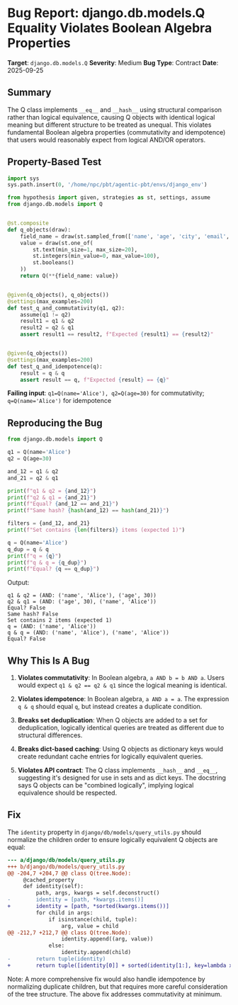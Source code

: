 # Bug Report: django.db.models.Q Equality Violates Boolean Algebra Properties

**Target**: `django.db.models.Q`
**Severity**: Medium
**Bug Type**: Contract
**Date**: 2025-09-25

## Summary

The Q class implements `__eq__` and `__hash__` using structural comparison rather than logical equivalence, causing Q objects with identical logical meaning but different structure to be treated as unequal. This violates fundamental Boolean algebra properties (commutativity and idempotence) that users would reasonably expect from logical AND/OR operators.

## Property-Based Test

```python
import sys
sys.path.insert(0, '/home/npc/pbt/agentic-pbt/envs/django_env')

from hypothesis import given, strategies as st, settings, assume
from django.db.models import Q


@st.composite
def q_objects(draw):
    field_name = draw(st.sampled_from(['name', 'age', 'city', 'email', 'status']))
    value = draw(st.one_of(
        st.text(min_size=1, max_size=20),
        st.integers(min_value=0, max_value=100),
        st.booleans()
    ))
    return Q(**{field_name: value})


@given(q_objects(), q_objects())
@settings(max_examples=200)
def test_q_and_commutativity(q1, q2):
    assume(q1 != q2)
    result1 = q1 & q2
    result2 = q2 & q1
    assert result1 == result2, f"Expected {result1} == {result2}"


@given(q_objects())
@settings(max_examples=200)
def test_q_and_idempotence(q):
    result = q & q
    assert result == q, f"Expected {result} == {q}"
```

**Failing input**: `q1=Q(name='Alice'), q2=Q(age=30)` for commutativity; `q=Q(name='Alice')` for idempotence

## Reproducing the Bug

```python
from django.db.models import Q

q1 = Q(name='Alice')
q2 = Q(age=30)

and_12 = q1 & q2
and_21 = q2 & q1

print(f"q1 & q2 = {and_12}")
print(f"q2 & q1 = {and_21}")
print(f"Equal? {and_12 == and_21}")
print(f"Same hash? {hash(and_12) == hash(and_21)}")

filters = {and_12, and_21}
print(f"Set contains {len(filters)} items (expected 1)")

q = Q(name='Alice')
q_dup = q & q
print(f"q = {q}")
print(f"q & q = {q_dup}")
print(f"Equal? {q == q_dup}")
```

Output:
```
q1 & q2 = (AND: ('name', 'Alice'), ('age', 30))
q2 & q1 = (AND: ('age', 30), ('name', 'Alice'))
Equal? False
Same hash? False
Set contains 2 items (expected 1)
q = (AND: ('name', 'Alice'))
q & q = (AND: ('name', 'Alice'), ('name', 'Alice'))
Equal? False
```

## Why This Is A Bug

1. **Violates commutativity**: In Boolean algebra, `a AND b = b AND a`. Users would expect `q1 & q2 == q2 & q1` since the logical meaning is identical.

2. **Violates idempotence**: In Boolean algebra, `a AND a = a`. The expression `q & q` should equal `q`, but instead creates a duplicate condition.

3. **Breaks set deduplication**: When Q objects are added to a set for deduplication, logically identical queries are treated as different due to structural differences.

4. **Breaks dict-based caching**: Using Q objects as dictionary keys would create redundant cache entries for logically equivalent queries.

5. **Violates API contract**: The Q class implements `__hash__` and `__eq__`, suggesting it's designed for use in sets and as dict keys. The docstring says Q objects can be "combined logically", implying logical equivalence should be respected.

## Fix

The `identity` property in `django/db/models/query_utils.py` should normalize the children order to ensure logically equivalent Q objects are equal:

```diff
--- a/django/db/models/query_utils.py
+++ b/django/db/models/query_utils.py
@@ -204,7 +204,7 @@ class Q(tree.Node):
     @cached_property
     def identity(self):
         path, args, kwargs = self.deconstruct()
-        identity = [path, *kwargs.items()]
+        identity = [path, *sorted(kwargs.items())]
         for child in args:
             if isinstance(child, tuple):
                 arg, value = child
@@ -212,7 +212,7 @@ class Q(tree.Node):
                 identity.append((arg, value))
             else:
                 identity.append(child)
-        return tuple(identity)
+        return tuple([identity[0]] + sorted(identity[1:], key=lambda x: (str(type(x)), str(x))))
```

Note: A more comprehensive fix would also handle idempotence by normalizing duplicate children, but that requires more careful consideration of the tree structure. The above fix addresses commutativity at minimum.